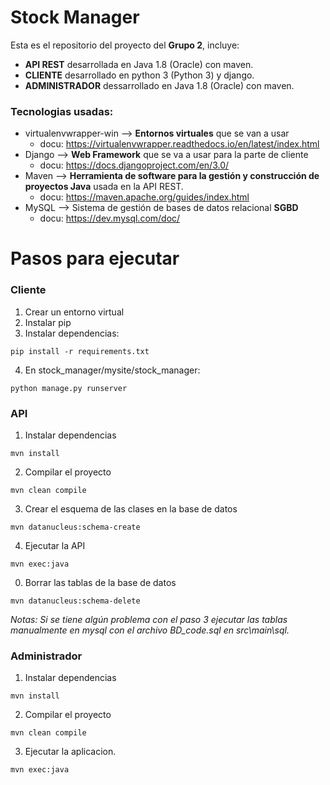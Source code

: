 # Stock Manager

Esta es el repositorio del proyecto del **Grupo 2**, incluye:
- **API REST** desarrollada en Java 1.8 (Oracle) con maven.
- **CLIENTE** desarrollado en python 3 (Python 3) y django.
- **ADMINISTRADOR** dessarrollado en Java 1.8 (Oracle) con maven.

### Tecnologias usadas:
- virtualenvwrapper-win --> **Entornos virtuales** que se van a usar
   - docu: https://virtualenvwrapper.readthedocs.io/en/latest/index.html 
- Django --> **Web Framework** que se va a usar para la parte de cliente
   - docu: https://docs.djangoproject.com/en/3.0/
- Maven --> **Herramienta de software para la gestión y construcción de proyectos Java** usada en la API REST.
   - docu: https://maven.apache.org/guides/index.html
- MySQL --> Sistema de gestión de bases de datos relacional **SGBD**
   - docu: https://dev.mysql.com/doc/

# Pasos para ejecutar
### Cliente
1. Crear un entorno virtual
2. Instalar pip
3. Instalar dependencias:
~~~ 
pip install -r requirements.txt 
~~~
4. En stock_manager/mysite/stock_manager:
~~~ 
python manage.py runserver
~~~ 
### API
1. Instalar dependencias
~~~ 
mvn install
~~~ 
2. Compilar el proyecto
~~~ 
mvn clean compile
~~~ 
3. Crear el esquema de las clases en la base de datos
~~~ 
mvn datanucleus:schema-create
~~~ 
4. Ejecutar la API
~~~ 
mvn exec:java
~~~ 
0. Borrar las tablas de la base de datos
~~~ 
mvn datanucleus:schema-delete
~~~ 
*Notas: Si se tiene algún problema con el paso 3 ejecutar las tablas manualmente en mysql con el archivo BD_code.sql en src\main\sql.*
### Administrador
1. Instalar dependencias
~~~ 
mvn install
~~~ 
2. Compilar el proyecto
~~~ 
mvn clean compile
~~~ 
3. Ejecutar la aplicacion.
~~~ 
mvn exec:java
~~~ 

